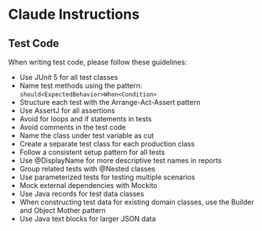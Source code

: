 # Claude Instructions

## Test Code

When writing test code, please follow these guidelines:

- Use JUnit 5 for all test classes
- Name test methods using the pattern: `should<ExpectedBehavior>When<Condition>`
- Structure each test with the Arrange-Act-Assert pattern
- Use AssertJ for all assertions
- Avoid for loops and if statements in tests
- Avoid comments in the test code
- Name the class under test variable as cut
- Create a separate test class for each production class
- Follow a consistent setup pattern for all tests
- Use @DisplayName for more descriptive test names in reports
- Group related tests with @Nested classes
- Use parameterized tests for testing multiple scenarios
- Mock external dependencies with Mockito
- Use Java records for test data classes
- When constructing test data for existing domain classes, use the Builder and Object Mother pattern
- Use Java text blocks for larger JSON data

